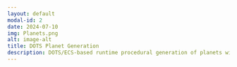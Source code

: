 ```yaml
---
layout: default
modal-id: 2
date: 2024-07-10
img: Planets.png
alt: image-alt
title: DOTS Planet Generation
description: DOTS/ECS-based runtime procedural generation of planets with relief/height maps.
---
```

